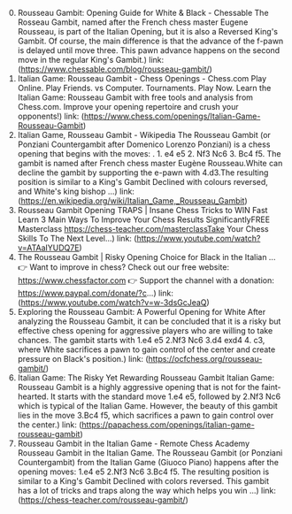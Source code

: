 ---
---
0. Rousseau Gambit: Opening Guide for White & Black - Chessable
The Rosseau Gambit, named after the French chess master Eugene Rousseau, is part of the Italian Opening, but it is also a Reversed King's Gambit. Of course, the main difference is that the advance of the f-pawn is delayed until move three. This pawn advance happens on the second move in the regular King's Gambit.)
link: (https://www.chessable.com/blog/rousseau-gambit/)
1. Italian Game: Rousseau Gambit - Chess Openings - Chess.com
Play Online. Play Friends. vs Computer. Tournaments. Play Now. Learn the Italian Game: Rousseau Gambit with free tools and analysis from Chess.com. Improve your opening repertoire and crush your opponents!)
link: (https://www.chess.com/openings/Italian-Game-Rousseau-Gambit)
2. Italian Game, Rousseau Gambit - Wikipedia
The Rousseau Gambit (or Ponziani Countergambit after Domenico Lorenzo Ponziani) is a chess opening that begins with the moves: . 1. e4 e5 2. Nf3 Nc6 3. Bc4 f5. The gambit is named after French chess master Eugène Rousseau.White can decline the gambit by supporting the e-pawn with 4.d3.The resulting position is similar to a King's Gambit Declined with colours reversed, and White's king bishop ...)
link: (https://en.wikipedia.org/wiki/Italian_Game,_Rousseau_Gambit)
3. Rousseau Gambit Opening TRAPS | Insane Chess Tricks to WIN Fast
Learn 3 Main Ways To Improve Your Chess Results SignificantlyFREE Masterclass https://chess-teacher.com/masterclassTake Your Chess Skills To The Next Level...)
link: (https://www.youtube.com/watch?v=ATAaIYUDQ7E)
4. The Rousseau Gambit | Risky Opening Choice for Black in the Italian ...
👉 Want to improve in chess? Check out our free website: https://www.chessfactor.com 👉 Support the channel with a donation: https://www.paypal.com/donate/?c...)
link: (https://www.youtube.com/watch?v=w-3dsGcJeaQ)
5. Exploring the Rousseau Gambit: A Powerful Opening for White
After analyzing the Rousseau Gambit, it can be concluded that it is a risky but effective chess opening for aggressive players who are willing to take chances. The gambit starts with 1.e4 e5 2.Nf3 Nc6 3.d4 exd4 4. c3, where White sacrifices a pawn to gain control of the center and create pressure on Black's position.)
link: (https://ocfchess.org/rousseau-gambit/)
6. Italian Game: The Risky Yet Rewarding Rousseau Gambit
Italian Game: Rousseau Gambit is a highly aggressive opening that is not for the faint-hearted. It starts with the standard move 1.e4 e5, followed by 2.Nf3 Nc6 which is typical of the Italian Game. However, the beauty of this gambit lies in the move 3.Bc4 f5, which sacrifices a pawn to gain control over the center.)
link: (https://papachess.com/openings/italian-game-rousseau-gambit)
7. Rousseau Gambit in the Italian Game - Remote Chess Academy
Rousseau Gambit in the Italian Game. The Rousseau Gambit (or Ponziani Countergambit) from the Italian Game (Giuoco Piano) happens after the opening moves: 1.e4 e5 2.Nf3 Nc6 3.Bc4 f5. The resulting position is similar to a King's Gambit Declined with colors reversed. This gambit has a lot of tricks and traps along the way which helps you win ...)
link: (https://chess-teacher.com/rousseau-gambit/)

